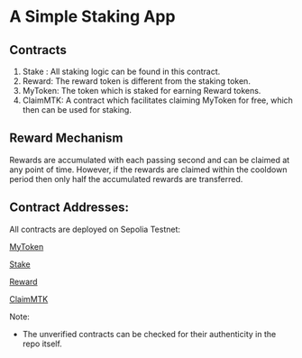 # A Simple Staking App

## Contracts

1. Stake : All staking logic can be found in this contract.
2. Reward: The reward token is different from the staking token.
3. MyToken: The token which is staked for earning Reward tokens.
4. ClaimMTK: A contract which facilitates claiming MyToken for free, which then can be used for staking.

## Reward Mechanism

Rewards are accumulated with each passing second and can be claimed at any point of time.
However, if the rewards are claimed within the cooldown period then only half the accumulated rewards are transferred.

## Contract Addresses:

All contracts are deployed on Sepolia Testnet:

[MyToken](https://sepolia.etherscan.io/address/0x5464fAAC7a9f74B76c7BBF64fF95B593CE2F1fa7#code)

[Stake](https://sepolia.etherscan.io/address/0x69a7DED635ad8aDc70477B465FE08080a632dd2b)

[Reward](https://sepolia.etherscan.io/address/0x9C39648A9b7951f86E57713B10B94fc9Cd19c650)

[ClaimMTK](https://sepolia.etherscan.io/address/0x2C9914A69CD6A887145fc684834cccb89837ecD4)

Note:

- The unverified contracts can be checked for their authenticity in the repo itself.